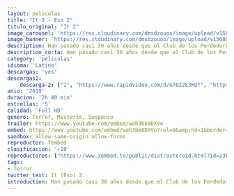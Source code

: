 ```yaml
---
layout: peliculas
title: "It 2 - Eso 2"
titulo_original: "It 2"
image_carousel: 'https://res.cloudinary.com/dmsdzouoo/image/upload/v1568000967/it2-min_fofhxr.jpg'
image_banner: 'https://res.cloudinary.com/dmsdzouoo/image/upload/v1568000967/images-min_euzvat.jpg'
description: Han pasado casi 30 años desde que el Club de los Perdedores, formado por Bill, Berverly, Richie, Ben, Eddie, Mike y Stanley, se enfrentaran al macabro y despiadado Pennywise (Bill Skarsgård). En cuanto tuvieron oportunidad, abandonaron el pueblo de Derry, en el estado de Maine, que tantos problemas les había ocasionado. Sin embargo, ahora, siendo adultos, parece que no pueden escapar de su pasado. Todos deberán enfrentarse de nuevo al temible payaso para descubrir si de verdad están preparados para superar sus traumas de la infancia.
description_corta: Han pasado casi 30 años desde que el Club de los Perdedores, formado por Bill, Berverly, Richie, Ben, Eddie, Mike y Stanley, se enfrentaran al macabro y despiadado Pennywise (Bill Skarsgård). En cuanto tuvieron oportunidad, abandonaron el pueblo de Derry, en...
category: 'peliculas'
idioma: 'Latino'
descargas: 'yes'
descargas2:
    descarga-2: ["1", "https://www.rapidvideo.com/d/G7O22E3KUT", "https://www.google.com/s2/favicons?domain=www.rapidvideo.com","RapidVideo","https://res.cloudinary.com/imbriitneysam/image/upload/v1541473684/mexico.png", "Latino", "TS-Screener"]
anio: '2019'
duracion: '2h 40 min'
estrellas: '5'
calidad: 'Full HD'
genero: Terror, Misterio, Suspenso
trailer: https://www.youtube.com/embed/woh3bk8DXVo
embed: https://www.youtube.com/embed/woh3bk8DXVo?rel=0&amp;hd=1&border=0&wmode=opaque&enablejsapi=1&modestbranding=1&controls=1&showinfo=1
sandbox: allow-same-origin allow-forms
reproductor: fembed
clasificacion: '+10'
reproductores: ["https://www.zembed.to/public/dist/asteroid.html?id=23ba907e992ba17804e31461e0b2d9ee&title=It%20Chapter%20Two","https://api.cuevana3.io/stream/index.php?file=ek5lbm9xYWNrS0xYMTZLa2xNbkdvY3ZTb3BtZng4TGp6ZFpobGFMUGtOVFYySmlocU5XTzJkRE1tcHFuajVPb2w1eGphMkhEMGVQWDA2S21ZY1hRNEpQWHAybG1scHFzbVpPU2ZuUzJ3THVva2FDaVp3PT0","https://streampelis.info/public/dist/index.html?id=07d389512d744e5686087fe0a75bdbfc","https://upstream.to/embed-qh3gueyx1wvg.html","https://upstream.to/embed-tf5i0thaszj4.html","https://upstream.to/embed-kihm5llek78t.html","https://www.ilovefembed.best/v/jl0qysdq7q2rk28","https://gdriveplayer.co/embed2.php?link=MYxdHZrVE0uTuLFgZLsFYQ3i%252FUDBMwbMHLlNq5UCvSkEfCF3CCyyFhWe4Ld9ul6AFw%252BiA9Uwlh5sl91YiCLQrqcel4tjRGz0jWEzeaXCSSs79%252BKgTgUqReK%252FzKLInLlNfJZH64DGZf8ShZ3sW%252F4WHCb%252FDT5mTVwZOYfOQIE5xfdVjCE98dAPiqAPEiishYQvl1l8Du0ACzbVy1LyVsRb%252BI"]
tags:
- Terror
twitter_text: It (Eso) 2.
introduction: Han pasado casi 30 años desde que el Club de los Perdedores, formado por Bill, Berverly, Richie, Ben, Eddie, Mike y Stanley, se enfrentaran al macabro y despiadado Pennywise (Bill Skarsgård). En cuanto tuvieron oportunidad, abandonaron el pueblo de Derry, en...
---
```













